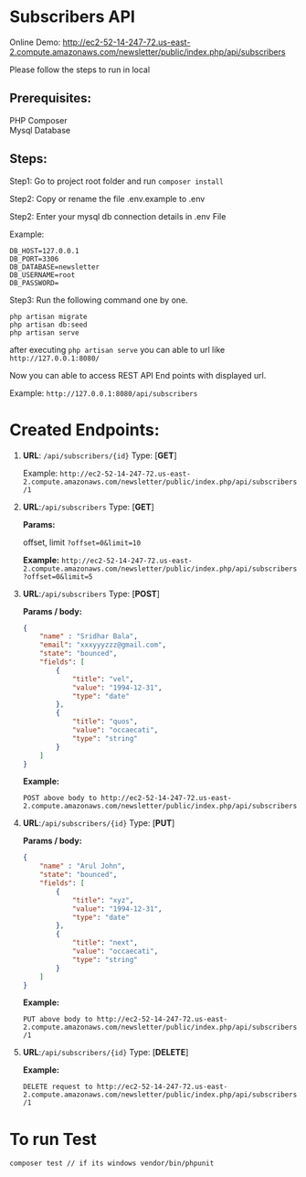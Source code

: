 # Subscribers API

Online Demo: http://ec2-52-14-247-72.us-east-2.compute.amazonaws.com/newsletter/public/index.php/api/subscribers

Please follow the steps to run in local

## Prerequisites:

PHP Composer  
Mysql Database


## Steps:

Step1:  Go to project root folder and run `composer install`

Step2:  Copy or rename the file .env.example to .env

Step2:  Enter your mysql db connection details in .env File

Example: 
```DB_CONNECTION=mysql
DB_HOST=127.0.0.1
DB_PORT=3306
DB_DATABASE=newsletter
DB_USERNAME=root
DB_PASSWORD=
```
Step3:  Run the following command one by one. 

```
php artisan migrate
php artisan db:seed
php artisan serve
```

after executing `php artisan serve`  you can able to url like `http://127.0.0.1:8080/`

Now you can able to access REST API End points with displayed url. 

Example: `http://127.0.0.1:8080/api/subscribers`




# Created Endpoints:

1. **URL**: `/api/subscribers/{id}`   	Type: [**GET**]

    Example:
    `http://ec2-52-14-247-72.us-east-2.compute.amazonaws.com/newsletter/public/index.php/api/subscribers/1`


2. **URL**:`/api/subscribers`   	Type: [**GET**]

    **Params:**
    
     offset, limit  `?offset=0&limit=10` 
     
    **Example:**
    `http://ec2-52-14-247-72.us-east-2.compute.amazonaws.com/newsletter/public/index.php/api/subscribers?offset=0&limit=5`
    


3. **URL**:`/api/subscribers`   	Type: [**POST**]

    **Params / body:**
    
    ```json
    {
        "name" : "Sridhar Bala",
        "email": "xxxyyyzzz@gmail.com",
        "state": "bounced",
        "fields": [
            {
                "title": "vel",
                "value": "1994-12-31",
                "type": "date"
            },
            {
                "title": "quos",
                "value": "occaecati",
                "type": "string"
            }
        ]
    }
    ```
    
    **Example:**
    
    `POST above body to http://ec2-52-14-247-72.us-east-2.compute.amazonaws.com/newsletter/public/index.php/api/subscribers`
    


4. **URL**:`/api/subscribers/{id}`   Type: [**PUT**]

    **Params / body:**
    
    ```json
    {
        "name" : "Arul John",
        "state": "bounced",
        "fields": [
            {
                "title": "xyz",
                "value": "1994-12-31",
                "type": "date"
            },
            {
                "title": "next",
                "value": "occaecati",
                "type": "string"
            }
        ]
    }
    ```
    
    **Example:**
    
    `PUT above body to http://ec2-52-14-247-72.us-east-2.compute.amazonaws.com/newsletter/public/index.php/api/subscribers/1`


5. **URL**:`/api/subscribers/{id}`   Type: [**DELETE**]

    **Example:**
    
    `DELETE request to http://ec2-52-14-247-72.us-east-2.compute.amazonaws.com/newsletter/public/index.php/api/subscribers/1`

# To run Test

    composer test // if its windows vendor/bin/phpunit

